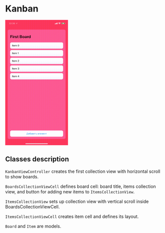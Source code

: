 # Kanban

<img src="https://github.com/polinakamurko/kanban/blob/master/Example.gif?raw=true" width="200" height="400" />

## Classes description

`KanbanViewController` creates the first collection view with horizontal scroll to show boards.

`BoardsCollectionViewCell` defines board cell: board title, items collection view, and button for adding new items to `ItemsCollectionView`.

`ItemsCollectionView` sets up collection view with vertical scroll inside BoardsCollectionViewCell.

`ItemsCollectionViewCell` creates item cell and defines its layout.

`Board` and `Item` are models.
